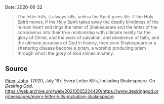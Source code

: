 Date: 2020-06-22

> The letter kills, it always kills, unless the Spirit gives life. If the Holy Spirit moves, if the Holy Spirit takes away the deadly blindness of the human heart and rings the letter of Shakespeare and the letter of the coronavirus into their true relationship with ultimate reality for the glory of Christ, and the work of salvation, and obedience of faith, and the ultimate purposes of God in history, then even Shakespeare or a shattering disease become a prism, a worship producing prism through which the glory of God shines innately.

## Source
[Piper, John](John%20Piper). (2020, July 19). Every Letter Kills, Including Shakespeare. On *Desiring God*. https://web.archive.org/web/20210505224420/https://www.desiringgod.org/messages/every-letter-kills-including-shakespeare